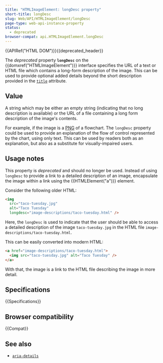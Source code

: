 ```yaml
---
title: "HTMLImageElement: longDesc property"
short-title: longDesc
slug: Web/API/HTMLImageElement/longDesc
page-type: web-api-instance-property
status:
  - deprecated
browser-compat: api.HTMLImageElement.longDesc
---
```


{{APIRef("HTML DOM")}}{{deprecated_header}}

The _deprecated_ property **`longDesc`** on
the {{domxref("HTMLImageElement")}} interface specifies the URL of a text or HTML file
which contains a long-form description of the image. This can be used to
provide optional added details beyond the short description provided in the
[`title`](/en-US/docs/Web/HTML/Global_attributes/title) attribute.

## Value

A string which may be either an empty string (indicating that no long
description is available) or the URL of a file containing a long form description of the
image's contents.

For example, if the image is a [PNG](/en-US/docs/Web/Media/Guides/Formats/Image_types#png_portable_network_graphics) of a flowchart.
The `longDesc` property could be used to provide an explanation of the flow
of control represented by the chart, using only text. This can be used by readers both
as an explanation, but also as a substitute for visually-impaired users.

## Usage notes

This property is _deprecated_ and should no longer be used. Instead of
using `longDesc` to provide a link to a detailed description of an image,
encapsulate the image within a link using the {{HTMLElement("a")}} element.

Consider the following older HTML:

```html
<img
  src="taco-tuesday.jpg"
  alt="Taco Tuesday"
  longdesc="image-descriptions/taco-tuesday.html" />
```

Here, the `longDesc` is used to indicate that the user should be able to
access a detailed description of the image `taco-tuesday.jpg` in the HTML
file `image-descriptions/taco-tuesday.html`.

This can be easily converted into modern HTML:

```html
<a href="image-descriptions/taco-tuesday.html">
  <img src="taco-tuesday.jpg" alt="Taco Tuesday" />
</a>
```

With that, the image is a link to the HTML file describing the image in more detail.

## Specifications

{{Specifications}}

## Browser compatibility

{{Compat}}

## See also

- [`aria-details`](/en-US/docs/Web/Accessibility/ARIA/Attributes/aria-details)
